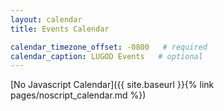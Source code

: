 ```yaml
---
layout: calendar
title: Events Calendar

calendar_timezone_offset: -0800   # required
calendar_caption: LUGOD Events   # optional
---
```


[No Javascript Calendar]({{ site.baseurl }}{% link pages/noscript_calendar.md %})
